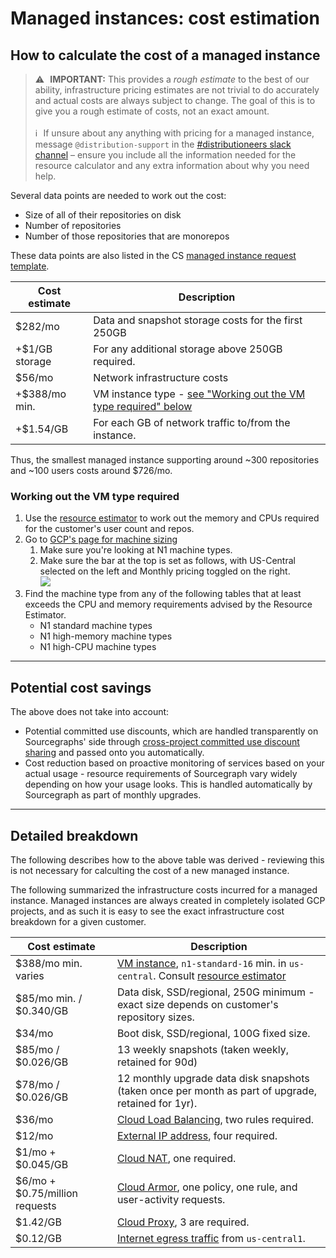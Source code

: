 # Managed instances: cost estimation

## How to calculate the cost of a managed instance

> ⚠️ **IMPORTANT:** This provides a _rough estimate_ to the best of our ability, infrastructure pricing estimates are not trivial to do accurately and actual costs are always subject to change. The goal of this is to give you a rough estimate of costs, not an exact amount.<br><br>ℹ️ If unsure about any anything with pricing for a managed instance, message `@distribution-support` in the [#distributioneers slack channel](https://sourcegraph.slack.com/archives/CJX299FGE) – ensure you include all the information needed for the resource calculator and any extra information about why you need help.

Several data points are needed to work out the cost:

- Size of all of their repositories on disk
- Number of repositories
- Number of those repositories that are monorepos

These data points are also listed in the CS [managed instance request template](https://github.com/sourcegraph/customer/blob/master/.github/ISSUE_TEMPLATE/new_managed_instance.md).

| Cost estimate  | Description                                                                                          |
| -------------- | ---------------------------------------------------------------------------------------------------- |
| $282/mo        | Data and snapshot storage costs for the first 250GB                                                  |
| +$1/GB storage | For any additional storage above 250GB required.                                                     |
| $56/mo         | Network infrastructure costs                                                                         |
| +$388/mo min.  | VM instance type - [see "Working out the VM type required" below](#working-out-the-vm-type-required) |
| +$1.54/GB      | For each GB of network traffic to/from the instance.                                                 |

Thus, the smallest managed instance supporting around ~300 repositories and ~100 users costs around $726/mo.

### Working out the VM type required

1. Use the [resource estimator](https://docs.sourcegraph.com/admin/install/resource_estimator) to work out the memory and CPUs required for the customer's user count and repos.
2. Go to [GCP's page for machine sizing](https://cloud.google.com/compute/vm-instance-pricing#n1_standard_machine_types)
   1. Make sure you're looking at N1 machine types.
   2. Make sure the bar at the top is set as follows, with US-Central selected on the left and Monthly pricing toggled on the right.<br><img src='https://storage.googleapis.com/sourcegraph-assets/docs/images/distribution/Screen%20Shot%202021-07-23%20at%2010.40.32.png'>
3. Find the machine type from any of the following tables that at least exceeds the CPU and memory requirements advised by the Resource Estimator.
   - N1 standard machine types
   - N1 high-memory machine types
   - N1 high-CPU machine types

---

## Potential cost savings

The above does not take into account:

- Potential committed use discounts, which are handled transparently on Sourcegraphs' side through [cross-project committed use discount sharing](https://cloud.google.com/compute/docs/instances/signing-up-committed-use-discounts#sharing_committed_use_discounts_across_projects) and passed onto you automatically.
- Cost reduction based on proactive monitoring of services based on your actual usage - resource requirements of Sourcegraph vary widely depending on how your usage looks. This is handled automatically by Sourcegraph as part of monthly upgrades.

---

## Detailed breakdown

The following describes how to the above table was derived - reviewing this is not necessary for calculting the cost of a new managed instance.

The following summarized the infrastructure costs incurred for a managed instance. Managed instances are always created in completely isolated GCP projects, and as such it is easy to see the exact infrastructure cost breakdown for a given customer.

| Cost estimate                  | Description                                                                                                                                                                                                                       |
| ------------------------------ | --------------------------------------------------------------------------------------------------------------------------------------------------------------------------------------------------------------------------------- |
| $388/mo min. varies            | [VM instance](https://cloud.google.com/compute/vm-instance-pricing#n1_standard_machine_types), `n1-standard-16` min. in `us-central`. Consult [resource estimator](https://docs.sourcegraph.com/admin/install/resource_estimator) |
| $85/mo min. / $0.340/GB        | Data disk, SSD/regional, 250G minimum - exact size depends on customer's repository sizes.                                                                                                                                        |
| $34/mo                         | Boot disk, SSD/regional, 100G fixed size.                                                                                                                                                                                         |
| $85/mo / $0.026/GB             | 13 weekly snapshots (taken weekly, retained for 90d)                                                                                                                                                                              |
| $78/mo / $0.026/GB             | 12 monthly upgrade data disk snapshots (taken once per month as part of upgrade, retained for 1yr).                                                                                                                               |
| $36/mo                         | [Cloud Load Balancing](https://cloud.google.com/vpc/network-pricing#lb), two rules required.                                                                                                                                      |
| $12/mo                         | [External IP address](https://cloud.google.com/vpc/network-pricing#ipaddress), four required.                                                                                                                                     |
| $1/mo + $0.045/GB              | [Cloud NAT](https://cloud.google.com/vpc/network-pricing#nat-pricing), one required.                                                                                                                                              |
| $6/mo + $0.75/million requests | [Cloud Armor](https://cloud.google.com/vpc/network-pricing#armor-pricing), one policy, one rule, and user-activity requests.                                                                                                      |
| $1.42/GB                       | [Cloud Proxy](https://cloud.google.com/vpc/network-pricing#proxy-instance-charge), 3 are required.                                                                                                                                |
| $0.12/GB                       | [Internet egress traffic](https://cloud.google.com/vpc/network-pricing#internet_egress) from `us-central1`.                                                                                                                       |
